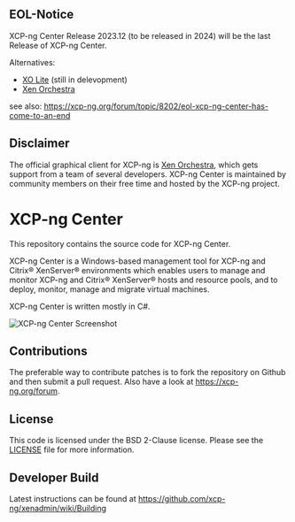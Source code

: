 ## EOL-Notice

XCP-ng Center Release 2023.12 (to be released in 2024) will be the last Release of XCP-ng Center.

Alternatives:

- [XO Lite](https://xcp-ng.org/forum/category/24/xo-lite) (still in delevopment)
- [Xen Orchestra](https://xen-orchestra.com)

see also: https://xcp-ng.org/forum/topic/8202/eol-xcp-ng-center-has-come-to-an-end

## Disclaimer
The official graphical client for XCP-ng is [Xen Orchestra](https://xen-orchestra.com), which gets support from a team of several developers.
XCP-ng Center is maintained by community members on their free time and hosted by the XCP-ng project.

XCP-ng Center
=============

This repository contains the source code for XCP-ng Center.

XCP-ng Center is a Windows-based management tool for XCP-ng and Citrix® XenServer® environments
which enables users to manage and monitor XCP-ng and Citrix® XenServer® hosts and resource pools,
and to deploy, monitor, manage and migrate virtual machines.

XCP-ng Center is written mostly in C#.

![XCP-ng Center Screenshot](branding-xcp-ng/Images/XCP-ng_Center_Screenshot.png)

Contributions
-------------

The preferable way to contribute patches is to fork the repository on Github and
then submit a pull request. Also have a look at https://xcp-ng.org/forum.

License
-------

This code is licensed under the BSD 2-Clause license. Please see the
[LICENSE](LICENSE) file for more information.


Developer Build
---------------

Latest instructions can be found at https://github.com/xcp-ng/xenadmin/wiki/Building
